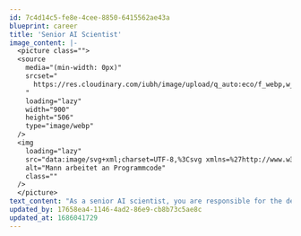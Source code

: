 ```yaml
---
id: 7c4d14c5-fe8e-4cee-8850-6415562ae43a
blueprint: career
title: 'Senior AI Scientist'
image_content: |-
  <picture class="">
  <source
    media="(min-width: 0px)"
    srcset="
      https://res.cloudinary.com/iubh/image/upload/q_auto:eco/f_webp,w_900,c_fill,dpr_auto,g_face,ar_16:9/v1602853086/04%20-%20Karriere/Master/Artificial%20Intelligence/2010-master-artificial-intelligence-karriere-1_fzzh9r.jpg
    "
    loading="lazy"
    width="900"
    height="506"
    type="image/webp"
  />
  <img
    loading="lazy"
    src="data:image/svg+xml;charset=UTF-8,%3Csvg xmlns=%27http://www.w3.org/2000/svg%27 viewBox=%270 0 4000 2670%27%3E%3C/svg%3E"
    alt="Mann arbeitet an Programmcode"
    class=""
  />
  </picture>
text_content: "As a senior AI scientist, you are responsible for the design and development of AI-based systems such as intelligent assistance systems or automated decision systems. You also\_work at the interface between humans and machines at all times\_- a very trend-setting work environment. As a Senior AI Scientist, you also act as a mentor for juniors, lead a team, and support important decision-making processes."
updated_by: 17658ea4-1146-4ad2-86e9-cb8b73c5ae8c
updated_at: 1686041729
---
```

